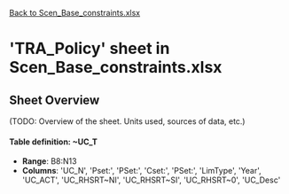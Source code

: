 [Back to Scen_Base_constraints.xlsx](README.md)

# 'TRA_Policy' sheet in Scen_Base_constraints.xlsx

## Sheet Overview

(TODO: Overview of the sheet. Units used, sources of data, etc.)

#### Table definition: ~UC_T
- **Range**: B8:N13
- **Columns**: 'UC_N', 'Pset:', 'PSet:', 'Cset:', 'PSet:', 'LimType', 'Year', 'UC_ACT', 'UC_RHSRT\~NI', 'UC_RHSRT\~SI', 'UC_RHSRT\~0', 'UC_Desc'


